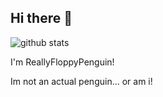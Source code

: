 ## Hi there 👋
![github stats](https://github-readme-stats.vercel.app/api?username=ReallyFloppyPenguin&show_icons=true&theme=languages)


I'm ReallyFloppyPenguin!

Im not an actual penguin... or am i!
